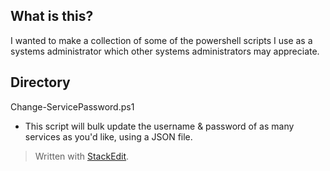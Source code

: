 ﻿## What is this?

I wanted to make a collection of some of the powershell scripts I use as a systems administrator which other systems administrators may appreciate.

## Directory
Change-ServicePassword.ps1
- This script will bulk update the username & password of as many services as you'd like, using a JSON file.

> Written with [StackEdit](https://stackedit.io/).
